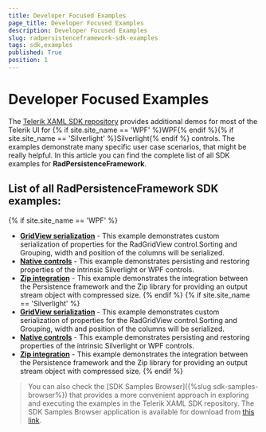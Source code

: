 ```yaml
---
title: Developer Focused Examples
page_title: Developer Focused Examples
description: Developer Focused Examples
slug: radpersistenceframework-sdk-examples
tags: sdk,examples
published: True
position: 1
---
```


# Developer Focused Examples

The [Telerik XAML SDK repository](https://github.com/telerik/xaml-sdk/tree/master/) provides additional demos for most of the Telerik UI for {% if site.site_name == 'WPF' %}WPF{% endif %}{% if site.site_name == 'Silverlight' %}Silverlight{% endif %} controls. The examples demonstrate many specific user case scenarios, that might be really helpful. In this article you can find the complete list of all SDK examples for __RadPersistenceFramework__.

## List of all RadPersistenceFramework SDK examples:

{% if site.site_name == 'WPF' %}

* __[GridView serialization](https://github.com/telerik/xaml-sdk/tree/master/PersistenceFramework/GridViewSerialization)__ - This example demonstrates custom serialization of properties for the RadGridView control.Sorting and Grouping, width and position of the columns will be serialized.
* __[Native controls](https://github.com/telerik/xaml-sdk/tree/master/PersistenceFramework/NativeControls)__ - This example demonstrates persisting and restoring properties of the intrinsic Silverlight or WPF controls.
* __[Zip integration](https://github.com/telerik/xaml-sdk/tree/master/PersistenceFramework/ZipIntegration)__ - This example demonstrates the integration between the Persistence framework and the Zip library for providing an output stream object with compressed size.
{% endif %}
{% if site.site_name == 'Silverlight' %}
* __[GridView serialization](https://github.com/telerik/xaml-sdk/tree/master/PersistenceFramework/GridViewSerialization)__ - This example demonstrates custom serialization of properties for the RadGridView control.Sorting and Grouping, width and position of the columns will be serialized.
* __[Native controls](https://github.com/telerik/xaml-sdk/tree/master/PersistenceFramework/NativeControls)__ - This example demonstrates persisting and restoring properties of the intrinsic Silverlight or WPF controls.
* __[Zip integration](https://github.com/telerik/xaml-sdk/tree/master/PersistenceFramework/ZipIntegration)__ - This example demonstrates the integration between the Persistence framework and the Zip library for providing an output stream object with compressed size.
{% endif %}

>You can also check the [SDK Samples Browser]({%slug sdk-samples-browser%}) that provides a more convenient approach in exploring and executing the examples in the Telerik XAML SDK repository. The SDK Samples Browser application is available for download from [this link](http://demos.telerik.com/xaml-sdkbrowser/).